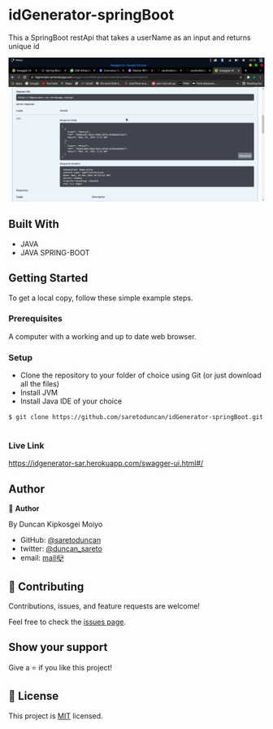 # idGenerator-springBoot
This a SpringBoot restApi that takes a userName as an input and returns unique id
<div>
<img src="./src/main/resources/images/apiOutPut.png"/></div>

## Built With

- JAVA
- JAVA SPRING-BOOT



## Getting Started

To get a local copy, follow these simple example steps.

### Prerequisites

A computer with a working and up to date web browser.

### Setup

- Clone the repository to your folder of choice using Git (or just download all the files)
- Install JVM 
- Install Java IDE of your choice

```
$ git clone https://github.com/saretoduncan/idGenerator-springBoot.git


```
### Live Link
https://idgenerator-sar.herokuapp.com/swagger-ui.html#/

## Author

👤 **Author**

By Duncan Kipkosgei Moiyo

- GitHub: [@saretoduncan](https://github.com/saretoduncan)
- twitter: [@duncan_sareto](https://twitter.com/duncan_sareto)
- email: <a href="mailto:duncan.moiyo@student.moringaschool.com"> mail📪</a>

## 🤝 Contributing

Contributions, issues, and feature requests are welcome!

Feel free to check the [issues page](./ISSUE_TEMPLATE/feature_request.md).


## Show your support

Give a ⭐️ if you like this project!


## 📝 License

This project is [MIT](./LICENSE) licensed.
